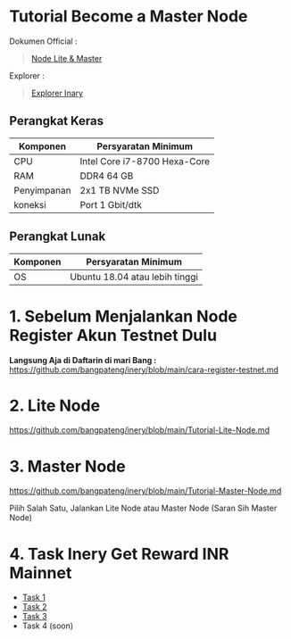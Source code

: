# Tutorial Become a Master Node

Dokumen Official :
> [Node Lite & Master](https://docs.inery.io/docs/category/lite--master-nodes)

Explorer :
> [Explorer Inary](https://explorer.inery.io/ "Explorer Inary")
## Perangkat Keras

|  Komponen |  Persyaratan Minimum |
| ------------ | ------------ |
| CPU  | Intel Core i7-8700 Hexa-Core  |
| RAM | DDR4 64 GB  |
| Penyimpanan  | 2x1 TB NVMe SSD |
| koneksi | Port 1 Gbit/dtk |

## Perangkat Lunak

|Komponen | Persyaratan Minimum |
| ------------ | ------------ |
| OS |  Ubuntu 18.04 atau lebih tinggi | 

# 1. Sebelum Menjalankan Node Register Akun Testnet Dulu

**Langsung Aja di Daftarin di mari Bang :** https://github.com/bangpateng/inery/blob/main/cara-register-testnet.md

# 2. Lite Node

https://github.com/bangpateng/inery/blob/main/Tutorial-Lite-Node.md

# 3. Master Node

https://github.com/bangpateng/inery/blob/main/Tutorial-Master-Node.md

Pilih Salah Satu, Jalankan Lite Node atau Master Node (Saran Sih Master Node)

# 4. Task Inery Get Reward INR Mainnet

- [Task 1](https://github.com/bangpateng/inery/blob/main/task1.md "Task 1")
- [Task 2](https://github.com/bangpateng/inery/blob/main/task2.md "Task 2")
- [Task 3](https://github.com/bangpateng/inery/blob/main/task3.md "Task 3")
- Task 4 (soon)

